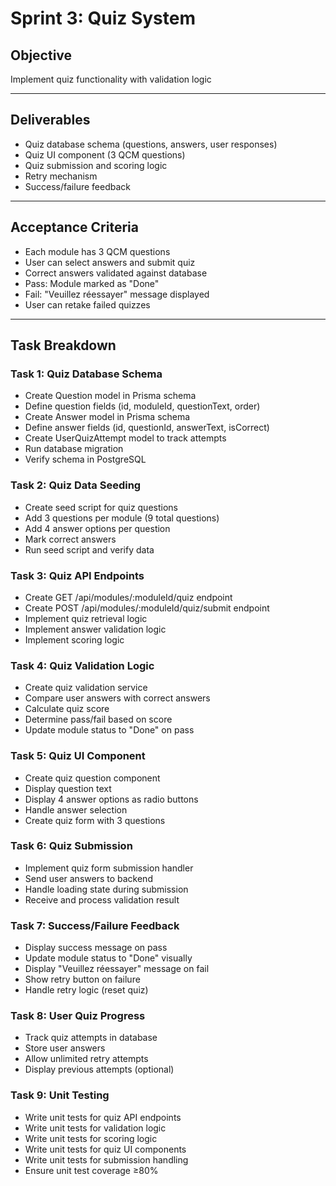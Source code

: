 # Sprint 3: Quiz System

## Objective

Implement quiz functionality with validation logic

---

## Deliverables

- Quiz database schema (questions, answers, user responses)
- Quiz UI component (3 QCM questions)
- Quiz submission and scoring logic
- Retry mechanism
- Success/failure feedback

---

## Acceptance Criteria

- Each module has 3 QCM questions
- User can select answers and submit quiz
- Correct answers validated against database
- Pass: Module marked as "Done"
- Fail: "Veuillez réessayer" message displayed
- User can retake failed quizzes

---

## Task Breakdown

### Task 1: Quiz Database Schema

- Create Question model in Prisma schema
- Define question fields (id, moduleId, questionText, order)
- Create Answer model in Prisma schema
- Define answer fields (id, questionId, answerText, isCorrect)
- Create UserQuizAttempt model to track attempts
- Run database migration
- Verify schema in PostgreSQL

### Task 2: Quiz Data Seeding

- Create seed script for quiz questions
- Add 3 questions per module (9 total questions)
- Add 4 answer options per question
- Mark correct answers
- Run seed script and verify data

### Task 3: Quiz API Endpoints

- Create GET /api/modules/:moduleId/quiz endpoint
- Create POST /api/modules/:moduleId/quiz/submit endpoint
- Implement quiz retrieval logic
- Implement answer validation logic
- Implement scoring logic

### Task 4: Quiz Validation Logic

- Create quiz validation service
- Compare user answers with correct answers
- Calculate quiz score
- Determine pass/fail based on score
- Update module status to "Done" on pass

### Task 5: Quiz UI Component

- Create quiz question component
- Display question text
- Display 4 answer options as radio buttons
- Handle answer selection
- Create quiz form with 3 questions

### Task 6: Quiz Submission

- Implement quiz form submission handler
- Send user answers to backend
- Handle loading state during submission
- Receive and process validation result

### Task 7: Success/Failure Feedback

- Display success message on pass
- Update module status to "Done" visually
- Display "Veuillez réessayer" message on fail
- Show retry button on failure
- Handle retry logic (reset quiz)

### Task 8: User Quiz Progress

- Track quiz attempts in database
- Store user answers
- Allow unlimited retry attempts
- Display previous attempts (optional)

### Task 9: Unit Testing

- Write unit tests for quiz API endpoints
- Write unit tests for validation logic
- Write unit tests for scoring logic
- Write unit tests for quiz UI components
- Write unit tests for submission handling
- Ensure unit test coverage ≥80%
